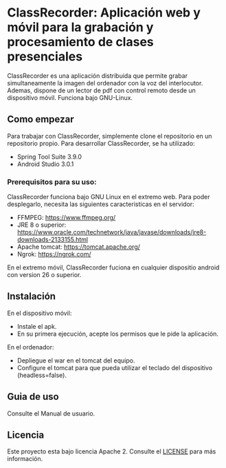 # ClassRecorder: Aplicación web y móvil para la grabación y procesamiento de clases presenciales

ClassRecorder es una aplicación distribuida que permite grabar simultaneamente la imagen del ordenador con la voz del interlocutor.
Ademas, dispone de un lector de pdf con control remoto desde un dispositivo móvil.
Funciona bajo GNU-Linux.

## Como empezar

Para trabajar con ClassRecorder, simplemente clone el repositorio en un repositorio propio.
Para desarrollar ClassRecorder, se ha utilizado:
* Spring Tool Suite 3.9.0
* Android Studio 3.0.1

### Prerequisitos para su uso:

ClassRecorder funciona bajo GNU Linux en el extremo web. Para poder desplegarlo, necesita las siguientes caracteristicas en el servidor:
* FFMPEG: https://www.ffmpeg.org/
* JRE 8 o superior: https://www.oracle.com/technetwork/java/javase/downloads/jre8-downloads-2133155.html
* Apache tomcat: https://tomcat.apache.org/
* Ngrok: https://ngrok.com/

En el extremo móvil, ClassRecorder fuciona en cualquier dispositio android con version 26 o superior.

## Instalación
En el dispositivo móvil:
* Instale el apk.
* En su primera ejecución, acepte los permisos que le pide la aplicación.

En el ordenador:
* Depliegue el war en el tomcat del equipo.
* Configure el tomcat para que pueda utilizar el teclado del dispositivo (headless=false).

## Guia de uso
Consulte el Manual de usuario.

## Licencia

Este proyecto esta bajo licencia Apache 2. Consulte el [LICENSE](LICENSE) para más información.